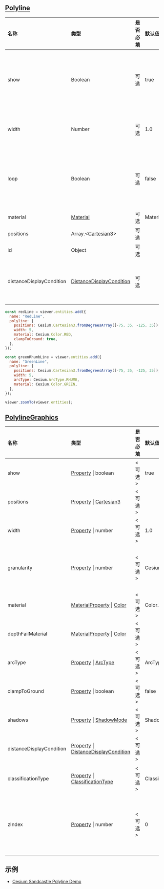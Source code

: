 ## [Polyline](https://staven630.github.io/cesium-doc-zh/Polyline.html)

| 名称                     | 类型                                                                                                | 是否必填 | 默认值             | 描述                                             |
| :----------------------- | :-------------------------------------------------------------------------------------------------- | :------- | :----------------- | :----------------------------------------------- |
| show                     | Boolean                                                                                             | 可选     | true               | 如果显示此折线，设为 true，否则设为 false。      |
| width                    | Number                                                                                              | 可选     | 1.0                | 这显得宽度(以像素为单位)                         |
| loop                     | Boolean                                                                                             | 可选     | false              | 是否在第一个和最后一个折线间添加线段成为闭环线段 |
| material                 | [Material](https://staven630.github.io/cesium-doc-zh/Material.html)                                 | 可选     | Material.ColorType | 材料                                             |
| positions                | Array.\<[Cartesian3](https://staven630.github.io/cesium-doc-zh/Cartesian3.html)>                    | 可选     |                    | 位置                                             |
| id                       | Object                                                                                              | 可选     |                    | 唯一标识符                                       |
| distanceDisplayCondition | [DistanceDisplayCondition](https://staven630.github.io/cesium-doc-zh/DistanceDisplayCondition.html) | 可选     |                    | 指定在距相机多远处显示此折线的条件               |

```js
const redLine = viewer.entities.add({
  name: "RedLine",
  polyline: {
    positions: Cesium.Cartesian3.fromDegreesArray([-75, 35, -125, 35]),
    width: 5,
    material: Cesium.Color.RED,
    clampToGround: true,
  },
});

const greenRhumbLine = viewer.entities.add({
  name: "GreenLine",
  polyline: {
    positions: Cesium.Cartesian3.fromDegreesArray([-75, 35, -125, 35]),
    width: 5,
    arcType: Cesium.ArcType.RHUMB,
    material: Cesium.Color.GREEN,
  },
});

viewer.zoomTo(viewer.entities);
```

## [PolylineGraphics](https://staven630.github.io/cesium-doc-zh/PolylineGraphics.html)

| 名称                     | 类型                                                                                                                                                                       | 是否必填 | 默认值                         | 描述                                                                                                  |
| :----------------------- | :------------------------------------------------------------------------------------------------------------------------------------------------------------------------- | :------- | :----------------------------- | :---------------------------------------------------------------------------------------------------- |
| show                     | [Property](https://staven630.github.io/cesium-doc-zh/Property.html) \| boolean                                                                                             | <可选>   | true                           | 指定折线可见性的布尔属性。                                                                            |
| positions                | [Property](https://staven630.github.io/cesium-doc-zh/Property.html) \| [Cartesian3](https://staven630.github.io/cesium-doc-zh/Cartesian3.html)                             | <可选>   |                                | 它指定定义线带的 Cartesian3 位置的数组。                                                              |
| width                    | [Property](https://staven630.github.io/cesium-doc-zh/Property.html) \| number                                                                                              | <可选>   | 1.0                            | 以像素为单位指定宽度的数字属性。                                                                      |
| granularity              | [Property](https://staven630.github.io/cesium-doc-zh/Property.html) \| number                                                                                              | <可选>   | Cesium.Math.RADIANS_PER_DEGREE | 如果 arcType 不是 ArcType.NONE，则指定每个纬度和经度之间的角距离的数字属性。                          |
| material                 | [MaterialProperty](https://staven630.github.io/cesium-doc-zh/MaterialProperty.html) \| [Color](https://staven630.github.io/cesium-doc-zh/Color.html)                       | <可选>   | Color.WHITE                    | 指定用于绘制折线的材料。                                                                              |
| depthFailMaterial        | [MaterialProperty](https://staven630.github.io/cesium-doc-zh/MaterialProperty.html) \| [Color](https://staven630.github.io/cesium-doc-zh/Color.html)                       | <可选>   |                                | 用于指定折线低于地形时用于绘制折线的材料。                                                            |
| arcType                  | [Property](https://staven630.github.io/cesium-doc-zh/Property.html) \| [ArcType](https://staven630.github.io/cesium-doc-zh/global.html#ArcType)                            | <可选>   | ArcType.GEODESIC               | 折线段必须遵循的线类型。                                                                              |
| clampToGround            | [Property](https://staven630.github.io/cesium-doc-zh/Property.html) \| boolean                                                                                             | <可选>   | false                          | 指定是否应将折线固定在地面上。                                                                        |
| shadows                  | [Property](https://staven630.github.io/cesium-doc-zh/Property.html) \| [ShadowMode](https://staven630.github.io/cesium-doc-zh/global.html#ShadowMode)                      | <可选>   | ShadowMode.DISABLED            | 指定折线是投射还是接收来自光源的阴影。                                                                |
| distanceDisplayCondition | [Property](https://staven630.github.io/cesium-doc-zh/Property.html) \| [DistanceDisplayCondition](https://staven630.github.io/cesium-doc-zh/DistanceDisplayCondition.html) | <可选>   |                                | 指定将在距相机多远的地方显示此折线。                                                                  |
| classificationType       | [Property](https://staven630.github.io/cesium-doc-zh/Property.html) \| [ClassificationType](https://staven630.github.io/cesium-doc-zh/global.html#ClassificationType)      | <可选>   | ClassificationType.BOTH        | 指定此折线在地面上时是否对地形、3D 瓷砖或两者进行分类。                                               |
| zIndex                   | [Property](https://staven630.github.io/cesium-doc-zh/Property.html) \| number                                                                                              | <可选>   | 0                              | 指定用于排序地面几何图形的 zIndex 的属性。仅当 `clampToGround` 为 true 并且支持地形上的折线时才有效。 |

## 示例

- [Cesium Sandcastle Polyline Demo](https://sandcastle.cesium.com/index.html?src=Polyline.html)

